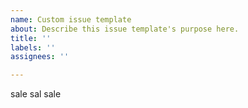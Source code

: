 ```yaml
---
name: Custom issue template
about: Describe this issue template's purpose here.
title: ''
labels: ''
assignees: ''

---
```


sale sal sale
